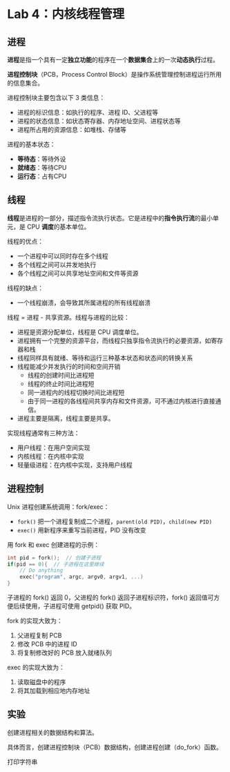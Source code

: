 # Lab 4：内核线程管理

## 进程

**进程**是指一个具有一定**独立功能**的程序在一个**数据集合**上的一次**动态执行**过程。

**进程控制块**（PCB，Process Control Block）是操作系统管理控制进程运行所用的信息集合。

进程控制块主要包含以下 3 类信息：

- 进程的标识信息：如执行的程序、进程 ID、父进程等
- 进程的状态信息：如状态寄存器、内存地址空间、进程状态等
- 进程所占用的资源信息：如堆栈、存储等

进程的基本状态：

- **等待态**：等待外设
- **就绪态**：等待CPU
- **运行态**：占有CPU

## 线程

**线程**是进程的一部分，描述指令流执行状态。它是进程中的**指令执行流**的最小单元，是 CPU **调度**的基本单位。

线程的优点：

- 一个进程中可以同时存在多个线程
- 各个线程之间可以并发地执行
- 各个线程之间可以共享地址空间和文件等资源

线程的缺点：

- 一个线程崩溃，会导致其所属进程的所有线程崩溃

线程 = 进程 - 共享资源。线程与进程的比较：

- 进程是资源分配单位，线程是 CPU 调度单位。
- 进程拥有一个完整的资源平台，而线程只独享指令流执行的必要资源，如寄存器和栈
- 线程同样具有就绪、等待和运行三种基本状态和状态间的转换关系
- 线程能减少并发执行的时间和空间开销
  - 线程的创建时间比进程短
  - 线程的终止时间比进程短
  - 同一进程内的线程切换时间比进程短
  - 由于同一进程的各线程间共享内存和文件资源，可不通过内核进行直接通信。
- 进程主要是隔离，线程主要是共享。

实现线程通常有三种方法：

- 用户线程：在用户空间实现
- 内核线程：在内核中实现
- 轻量级进程：在内核中实现，支持用户线程

## 进程控制

Unix 进程创建系统调用：fork/exec：

- `fork()` 把一个进程复制成二个进程，`parent(old PID)`，`child(new PID)`
- `exec()` 用新程序来重写当前进程，PID 没有改变

用 fork 和 exec 创建进程的示例：

```c
int pid = fork();  // 创建子进程
if(pid == 0){  // 子进程在这里继续
    // Do anything
    exec("program", argc, argv0, argv1, ...)
}
```

子进程的 fork() 返回 0，父进程的 fork() 返回子进程标识符，fork() 返回值可方便后续使用，子进程可使用 getpid() 获取 PID。

fork 的实现大致为：

1. 父进程复制 PCB
2. 修改 PCB 中的进程 ID
3. 将复制修改好的 PCB 放入就绪队列

exec 的实现大致为：

1. 读取磁盘中的程序
2. 将其加载到相应地内存地址

## 实验

创建进程相关的数据结构和算法。

具体而言，创建进程控制块（PCB）数据结构，创建进程创建（do_fork）函数。

打印字符串
